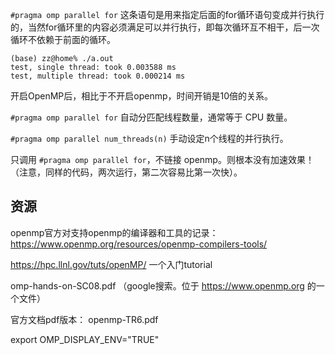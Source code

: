 `#pragma omp parallel for` 这条语句是用来指定后面的for循环语句变成并行执行的，当然for循环里的内容必须满足可以并行执行，即每次循环互不相干，后一次循环不依赖于前面的循环。


```
(base) zz@home% ./a.out
test, single thread: took 0.003588 ms
test, multiple thread: took 0.000214 ms
```
开启OpenMP后，相比于不开启openmp，时间开销是10倍的关系。

`#pragma omp parallel for` 自动分匹配线程数量，通常等于 CPU 数量。

`#pragma omp parallel num_threads(n)` 手动设定n个线程的并行执行。

只调用 `#pragma omp parallel for`，不链接 openmp。则根本没有加速效果！（注意，同样的代码，两次运行，第二次容易比第一次快）。

## 资源
openmp官方对支持openmp的编译器和工具的记录： https://www.openmp.org/resources/openmp-compilers-tools/

https://hpc.llnl.gov/tuts/openMP/ 一个入门tutorial

omp-hands-on-SC08.pdf （google搜索。位于 https://www.openmp.org  的一个文件）

官方文档pdf版本： openmp-TR6.pdf

export  OMP_DISPLAY_ENV="TRUE" 



